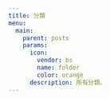 ```yaml
---
title: 分類
menu:
  main:
    parent: posts
    params:
      icon:
        vendor: bs
        name: folder
        color: orange
      description: 所有分類。
---
```

